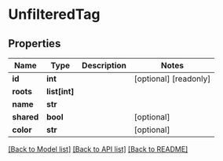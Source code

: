# UnfilteredTag

## Properties

Name | Type | Description | Notes
------------ | ------------- | ------------- | -------------
**id** | **int** |  | [optional] [readonly] 
**roots** | **list[int]** |  | 
**name** | **str** |  | 
**shared** | **bool** |  | [optional] 
**color** | **str** |  | [optional] 

[[Back to Model list]](../#documentation-for-models) [[Back to API list]](../#documentation-for-api-endpoints) [[Back to README]](../)



